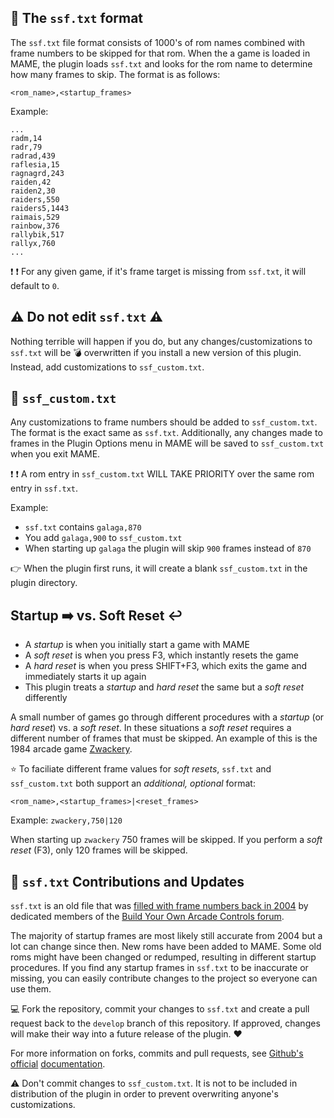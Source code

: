 ## :page_facing_up: The `ssf.txt` format

The `ssf.txt` file format consists of 1000's of rom names combined with frame numbers to be skipped for that rom. When the a game is loaded in MAME, the plugin loads `ssf.txt` and looks for the rom name to determine how many frames to skip. The format is as follows:

`<rom_name>,<startup_frames>`

Example:

```
...
radm,14
radr,79
radrad,439
raflesia,15
ragnagrd,243
raiden,42
raiden2,30
raiders,550
raiders5,1443
raimais,529
rainbow,376
rallybik,517
rallyx,760
...
```

:exclamation: :exclamation: For any given game, if it's frame target is missing from `ssf.txt`, it will default to `0`.

## :warning: Do not edit `ssf.txt` :warning: 

Nothing terrible will happen if you do, but any changes/customizations to `ssf.txt` will be :bomb: overwritten if you install a new version of this plugin. Instead, add customizations to `ssf_custom.txt`.

## :memo: `ssf_custom.txt`

Any customizations to frame numbers should be added to `ssf_custom.txt`. The format is the exact same as `ssf.txt`. Additionally, any changes made to frames in the Plugin Options menu in MAME will be saved to `ssf_custom.txt` when you exit MAME.

:exclamation: :exclamation: A rom entry in `ssf_custom.txt` WILL TAKE PRIORITY over the same rom entry in `ssf.txt`.

Example:

- `ssf.txt` contains `galaga,870`
- You add `galaga,900` to `ssf_custom.txt`
- When starting up `galaga` the plugin will skip `900` frames instead of `870`

:point_right: When the plugin first runs, it will create a blank `ssf_custom.txt` in the plugin directory.

## Startup :arrow_right: vs. Soft Reset :leftwards_arrow_with_hook:

- A _startup_ is when you initially start a game with MAME
- A _soft reset_ is when you press F3, which instantly resets the game
- A _hard reset_ is when you press SHIFT+F3, which exits the game and immediately starts it up again
- This plugin treats a _startup_ and _hard reset_ the same but a _soft reset_ differently

A small number of games go through different procedures with a _startup_ (or _hard reset_) vs. a _soft reset_. In these situations a _soft reset_ requires a different number of frames that must be skipped. An example of this is the 1984 arcade game [Zwackery](https://www.arcade-museum.com/Videogame/zwackery).

:star: To faciliate different frame values for _soft resets_, `ssf.txt` and `ssf_custom.txt` both support an _additional, optional_ format:

`<rom_name>,<startup_frames>|<reset_frames>`

Example: `zwackery,750|120`

When starting up `zwackery` 750 frames will be skipped. If you perform a _soft reset_ (F3), only 120 frames will be skipped.

## :muscle: `ssf.txt` Contributions and Updates

`ssf.txt` is an old file that was [filled with frame numbers back in 2004](https://forum.arcadecontrols.com/index.php/topic,48674.msg) by dedicated members of the [Build Your Own Arcade Controls forum](https://forum.arcadecontrols.com/).

The majority of startup frames are most likely still accurate from 2004 but a lot can change since then. New roms have been added to MAME. Some old roms might have been changed or redumped, resulting in different startup procedures. If you find any startup frames in `ssf.txt` to be inaccurate or missing, you can easily contribute changes to the project so everyone can use them.

:computer: Fork the repository, commit your changes to `ssf.txt` and create a pull request back to the `develop` branch of this repository. If approved, changes will make their way into a future release of the plugin. :heart:

For more information on forks, commits and pull requests, see [Github's](https://docs.github.com/en/pull-requests/collaborating-with-pull-requests/getting-started/about-collaborative-development-models
) [official](https://docs.github.com/en/pull-requests/collaborating-with-pull-requests/working-with-forks/fork-a-repo
) [documentation](https://docs.github.com/en/pull-requests/collaborating-with-pull-requests/proposing-changes-to-your-work-with-pull-requests/creating-a-pull-request-from-a-fork
).

:warning: Don't commit changes to `ssf_custom.txt`. It is not to be included in distribution of the plugin in order to prevent overwriting anyone's customizations.
